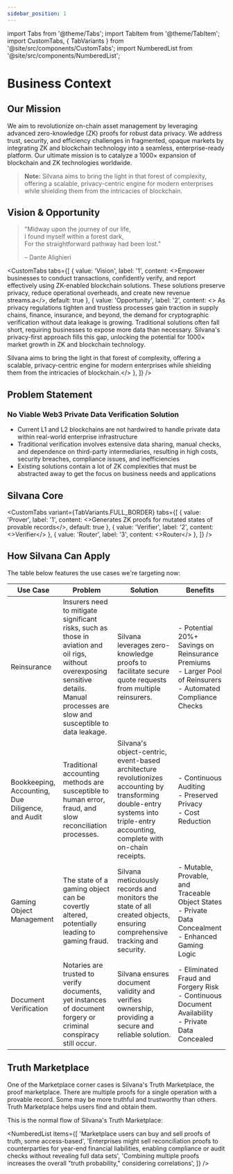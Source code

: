 ```yaml
---
sidebar_position: 1
---
```

import Tabs from '@theme/Tabs';
import TabItem from '@theme/TabItem';
import CustomTabs, { TabVariants } from '@site/src/components/CustomTabs';
import NumberedList from '@site/src/components/NumberedList';

# Business Context

## Our Mission

We aim to revolutionize on-chain asset management by leveraging advanced zero-knowledge (ZK) proofs for robust data privacy. We address trust, security, and efficiency challenges in fragmented, opaque markets by integrating ZK and blockchain technology into a seamless, enterprise-ready platform. Our ultimate mission is to catalyze a 1000× expansion of blockchain and ZK technologies worldwide.

<blockquote class="note">
  <strong>Note:</strong>  
  Silvana aims to bring the light in that forest of complexity, offering a scalable, privacy-centric engine for modern enterprises while shielding them from the intricacies of blockchain.
</blockquote>

## Vision & Opportunity

> "Midway upon the journey of our life,  
> I found myself within a forest dark,  
> For the straightforward pathway had been lost."
>
> – Dante Alighieri

<CustomTabs
tabs={[
{ value: 'Vision', label: '1', content: <>Empower businesses to conduct transactions, confidently verify, and report effectively using ZK-enabled blockchain solutions. These solutions preserve privacy, reduce operational overheads, and create new revenue streams.а</>, default: true },
{ value: 'Opportunity', label: '2', content: <> As privacy regulations tighten and trustless processes gain traction in supply chains, finance, insurance, and beyond, the demand for cryptographic verification without data leakage is growing. Traditional solutions often fall short, requiring businesses to expose more data than necessary. Silvana's privacy-first approach fills this gap, unlocking the potential for 1000× market growth in ZK and blockchain technology.

Silvana aims to bring the light in that forest of complexity, offering a scalable, privacy-centric engine for modern enterprises while shielding them from the intricacies of blockchain.</> },
]}
/>

## Problem Statement

### No Viable Web3 Private Data Verification Solution

- Current L1 and L2 blockchains are not hardwired to handle private data within real-world enterprise infrastructure
- Traditional verification involves extensive data sharing, manual checks, and dependence on third-party intermediaries, resulting in high costs, security breaches, compliance issues, and inefficiencies
- Existing solutions contain a lot of ZK complexities that must be abstracted away to get the focus on business needs and applications

## Silvana Core

<CustomTabs
variant={TabVariants.FULL_BORDER}
tabs={[
{ value: 'Prover', label: '1', content: <>Generates ZK proofs for mutated states of provable records</>, default: true },
{ value: 'Verifier', label: '2', content: <>Verifier</> },
{ value: 'Router', label: '3', content: <>Router</> },
]}
/>

## How Silvana Can Apply

The table below features the use cases we're targeting now:

| Use Case                                          | Problem                                                                                                                                                                                 | Solution                                                                                                                                                                         | Benefits                                                                                                           |
| ------------------------------------------------- | --------------------------------------------------------------------------------------------------------------------------------------------------------------------------------------- | -------------------------------------------------------------------------------------------------------------------------------------------------------------------------------- | ------------------------------------------------------------------------------------------------------------------ |
| Reinsurance                                       | Insurers need to mitigate significant risks, such as those in aviation and oil rigs, without overexposing sensitive details. Manual processes are slow and susceptible to data leakage. | Silvana leverages zero-knowledge proofs to facilitate secure quote requests from multiple reinsurers.                                                                            | - Potential 20%+ Savings on Reinsurance Premiums<br/>- Larger Pool of Reinsurers<br/>- Automated Compliance Checks |
| Bookkeeping, Accounting, Due Diligence, and Audit | Traditional accounting methods are susceptible to human error, fraud, and slow reconciliation processes.                                                                                | Silvana's object-centric, event-based architecture revolutionizes accounting by transforming double-entry systems into triple-entry accounting, complete with on-chain receipts. | - Continuous Auditing<br/>- Preserved Privacy<br/>- Cost Reduction                                                 |
| Gaming Object Management                          | The state of a gaming object can be covertly altered, potentially leading to gaming fraud.                                                                                              | Silvana meticulously records and monitors the state of all created objects, ensuring comprehensive tracking and security.                                                        | - Mutable, Provable, and Traceable Object States<br/>- Private Data Concealment<br/>- Enhanced Gaming Logic        |
| Document Verification                             | Notaries are trusted to verify documents, yet instances of document forgery or criminal conspiracy still occur.                                                                         | Silvana ensures document validity and verifies ownership, providing a secure and reliable solution.                                                                              | - Eliminated Fraud and Forgery Risk<br/>- Continuous Document Availability<br/>- Private Data Concealed            |

## Truth Marketplace

One of the Marketplace corner cases is Silvana's Truth Marketplace, the proof marketplace. There are multiple proofs for a single operation with a provable record. Some may be more truthful and trustworthy than others. Truth Marketplace helps users find and obtain them.

This is the normal flow of Silvana's Truth Marketplace:

<NumberedList
  items={[
    'Marketplace users can buy and sell proofs of truth, some access-based',
    'Enterprises might sell reconciliation proofs to counterparties for year-end financial liabilities, enabling compliance or audit checks without revealing full data sets',
    'Combining multiple proofs increases the overall "truth probability," considering correlations',
  ]}
/>